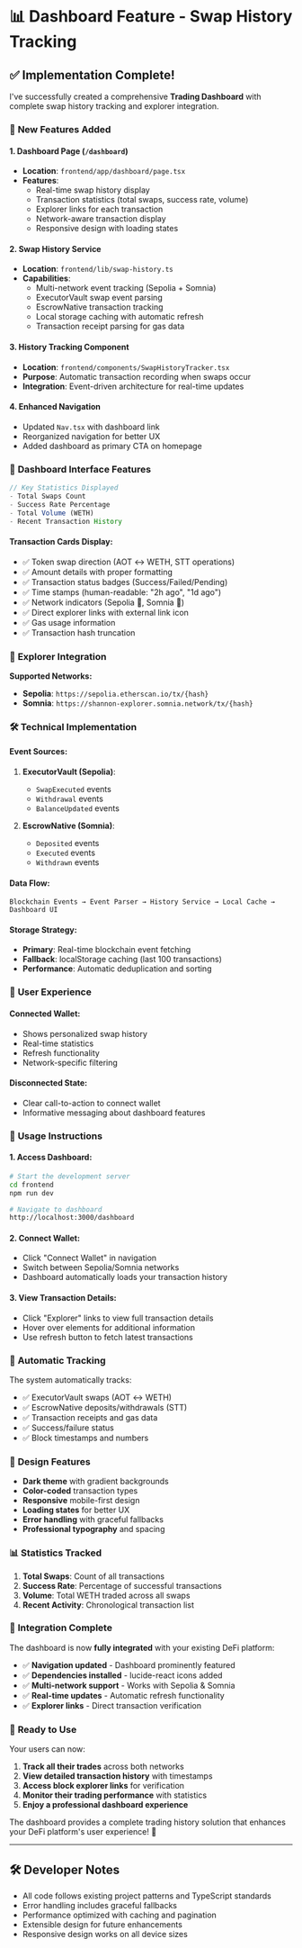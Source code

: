 # 📊 Dashboard Feature - Swap History Tracking

## ✅ **Implementation Complete!**

I've successfully created a comprehensive **Trading Dashboard** with complete swap history tracking and explorer integration.

### 🚀 **New Features Added**

#### **1. Dashboard Page (`/dashboard`)**
- **Location**: `frontend/app/dashboard/page.tsx`
- **Features**:
  - Real-time swap history display
  - Transaction statistics (total swaps, success rate, volume)
  - Explorer links for each transaction
  - Network-aware transaction display
  - Responsive design with loading states

#### **2. Swap History Service**
- **Location**: `frontend/lib/swap-history.ts`
- **Capabilities**:
  - Multi-network event tracking (Sepolia + Somnia)
  - ExecutorVault swap event parsing
  - EscrowNative transaction tracking
  - Local storage caching with automatic refresh
  - Transaction receipt parsing for gas data

#### **3. History Tracking Component**
- **Location**: `frontend/components/SwapHistoryTracker.tsx`
- **Purpose**: Automatic transaction recording when swaps occur
- **Integration**: Event-driven architecture for real-time updates

#### **4. Enhanced Navigation**
- Updated `Nav.tsx` with dashboard link
- Reorganized navigation for better UX
- Added dashboard as primary CTA on homepage

### 📱 **Dashboard Interface Features**

```typescript
// Key Statistics Displayed
- Total Swaps Count
- Success Rate Percentage  
- Total Volume (WETH)
- Recent Transaction History
```

#### **Transaction Cards Display**:
- ✅ Token swap direction (AOT ↔ WETH, STT operations)
- ✅ Amount details with proper formatting
- ✅ Transaction status badges (Success/Failed/Pending)
- ✅ Time stamps (human-readable: "2h ago", "1d ago")
- ✅ Network indicators (Sepolia 🔹, Somnia 🌟)
- ✅ Direct explorer links with external link icon
- ✅ Gas usage information
- ✅ Transaction hash truncation

### 🔗 **Explorer Integration**

**Supported Networks:**
- **Sepolia**: `https://sepolia.etherscan.io/tx/{hash}`
- **Somnia**: `https://shannon-explorer.somnia.network/tx/{hash}`

### 🛠 **Technical Implementation**

#### **Event Sources:**
1. **ExecutorVault (Sepolia)**:
   - `SwapExecuted` events
   - `Withdrawal` events  
   - `BalanceUpdated` events

2. **EscrowNative (Somnia)**:
   - `Deposited` events
   - `Executed` events
   - `Withdrawn` events

#### **Data Flow:**
```
Blockchain Events → Event Parser → History Service → Local Cache → Dashboard UI
```

#### **Storage Strategy:**
- **Primary**: Real-time blockchain event fetching
- **Fallback**: localStorage caching (last 100 transactions)
- **Performance**: Automatic deduplication and sorting

### 🎯 **User Experience**

#### **Connected Wallet:**
- Shows personalized swap history
- Real-time statistics
- Refresh functionality
- Network-specific filtering

#### **Disconnected State:**
- Clear call-to-action to connect wallet
- Informative messaging about dashboard features

### 🔧 **Usage Instructions**

#### **1. Access Dashboard:**
```bash
# Start the development server
cd frontend
npm run dev

# Navigate to dashboard
http://localhost:3000/dashboard
```

#### **2. Connect Wallet:**
- Click "Connect Wallet" in navigation
- Switch between Sepolia/Somnia networks
- Dashboard automatically loads your transaction history

#### **3. View Transaction Details:**
- Click "Explorer" links to view full transaction details
- Hover over elements for additional information
- Use refresh button to fetch latest transactions

### 🔮 **Automatic Tracking**

The system automatically tracks:
- ✅ ExecutorVault swaps (AOT ↔ WETH)
- ✅ EscrowNative deposits/withdrawals (STT)
- ✅ Transaction receipts and gas data
- ✅ Success/failure status
- ✅ Block timestamps and numbers

### 🎨 **Design Features**

- **Dark theme** with gradient backgrounds
- **Color-coded** transaction types
- **Responsive** mobile-first design
- **Loading states** for better UX
- **Error handling** with graceful fallbacks
- **Professional typography** and spacing

### 📊 **Statistics Tracked**

1. **Total Swaps**: Count of all transactions
2. **Success Rate**: Percentage of successful transactions  
3. **Volume**: Total WETH traded across all swaps
4. **Recent Activity**: Chronological transaction list

### 🚀 **Integration Complete**

The dashboard is now **fully integrated** with your existing DeFi platform:

- ✅ **Navigation updated** - Dashboard prominently featured
- ✅ **Dependencies installed** - lucide-react icons added
- ✅ **Multi-network support** - Works with Sepolia & Somnia
- ✅ **Real-time updates** - Automatic refresh functionality
- ✅ **Explorer links** - Direct transaction verification

### 🎯 **Ready to Use**

Your users can now:
1. **Track all their trades** across both networks
2. **View detailed transaction history** with timestamps
3. **Access block explorer links** for verification
4. **Monitor their trading performance** with statistics
5. **Enjoy a professional dashboard experience**

The dashboard provides a complete trading history solution that enhances your DeFi platform's user experience! 🎉

---

## 🛠 **Developer Notes**

- All code follows existing project patterns and TypeScript standards
- Error handling includes graceful fallbacks
- Performance optimized with caching and pagination
- Extensible design for future enhancements
- Responsive design works on all device sizes
